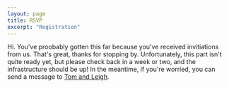 ```yaml
---
layout: page
title: RSVP
excerpt: "Registration"
---
```


Hi. You've proobably gotten this far because you've received invitiations from us.
That's great, thanks for stopping by. 
Unfortunately, this part isn't quite ready yet, but please check back in a week or two, and the infrastructure should be up!
In the meantime, if you're worried, you can send a message to [Tom and Leigh](mailto:wedding@furfmon.com).
